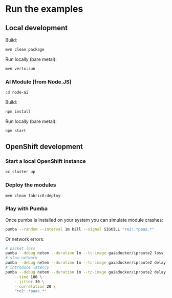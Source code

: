 # Run the examples

## Local development

Build:

```bash
mvn clean package
```

Run locally (bare metal):

```bash
mvn vertx:run
```

### AI Module (from Node.JS)

```bash
cd node-ai
```

Build:

```bash
npm install
```

Run locally (bare metal):

```bash
npm start
```

## OpenShift development

### Start a local OpenShift instance

```bash
oc cluster up
```

### Deploy the modules

```bash
mvn clean fabric8:deploy
```

### Play with Pumba

Once pumba is installed on your system you can simulate module crashes:

```bash
pumba --random --interval 1m kill --signal SIGKILL "re2:.*paas.*"
```

Or network errors:

```bash
# packet loss
pumba --debug netem --duration 1m --tc-image gaiadocker/iproute2 loss -p 20 -c 10 "re2:.*paas.*"
# slow network
pumba --debug netem --duration 1m --tc-image gaiadocker/iproute2 delay --time 500 "re2:.*paas.*"
# introduce latency
pumba --debug netem --duration 1m --tc-image gaiadocker/iproute2 delay \
    --time 100 \
    --jitter 30 \
    --correlation 20 \
    "re2:.*paas.*"
```
